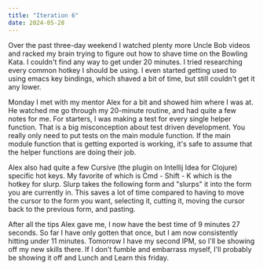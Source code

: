 ```yaml
---
title: "Iteration 6"
date: 2024-05-28
---
```


Over the past three-day weekend I watched plenty more Uncle Bob videos and racked my brain trying to figure out
how to shave time on the Bowling Kata. I couldn't find any way to get under 20 minutes. I tried researching every
common hotkey I should be using. I even started getting used to using emacs key bindings, which shaved a bit of
time, but still couldn't get it any lower.

Monday I met with my mentor Alex for a bit and showed him where I was at. He watched me go through my 20-minute routine,
and had quite a few notes for me. For starters, I was making a test for every single helper function. That is a big
misconception about test driven development. You really only need to put tests on the main module function. If the main
module function that is getting exported is working, it's safe to assume that the helper functions are doing their job.

Alex also had quite a few Cursive (the plugin on Intellij Idea for Clojure) specific hot keys. My favorite of which is
Cmd - Shift - K which is the hotkey for slurp. Slurp takes the following form and "slurps" it into the form you are 
currently in. This saves a lot of time compared to having to move the cursor to the form you want, selecting it, cutting
it, moving the cursor back to the previous form, and pasting.

After all the tips Alex gave me, I now have the best time of 9 minutes 27 seconds. So far I have only gotten that once,
but I am now consistently hitting under 11 minutes. Tomorrow I have my second IPM, so I'll be showing off my new skills
there. If I don't fumble and embarrass myself, I'll probably be showing it off and Lunch and Learn this friday.